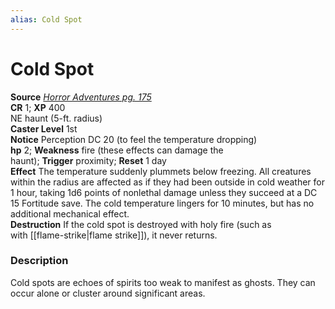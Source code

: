 ```yaml
---
alias: Cold Spot
---
```


# Cold Spot

**Source** [_Horror Adventures pg. 175_](http://paizo.com/products/btpy9n5a?Pathfinder-Roleplaying-Game-Horror-Adventures)  
**CR** 1; **XP** 400  
NE haunt (5-ft. radius)  
**Caster Level** 1st  
**Notice** Perception DC 20 (to feel the temperature dropping)  
**hp** 2; **Weakness** fire (these effects can damage the haunt); **Trigger** proximity; **Reset** 1 day  
**Effect** The temperature suddenly plummets below freezing. All creatures within the radius are affected as if they had been outside in cold weather for 1 hour, taking 1d6 points of nonlethal damage unless they succeed at a DC 15 Fortitude save. The cold temperature lingers for 10 minutes, but has no additional mechanical effect.  
**Destruction** If the cold spot is destroyed with holy fire (such as with [[flame-strike|flame strike]]), it never returns.  

### Description

Cold spots are echoes of spirits too weak to manifest as ghosts. They can occur alone or cluster around significant areas.
